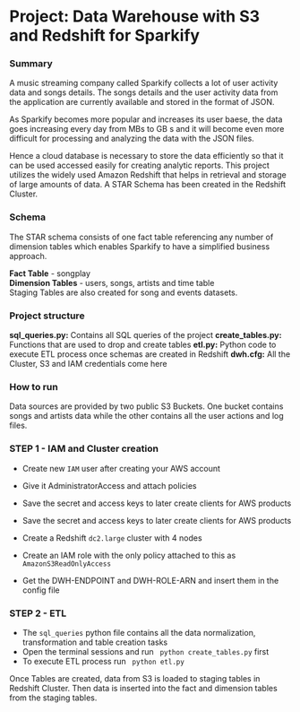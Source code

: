 # Project: Data Warehouse with S3 and Redshift for Sparkify

### Summary

A music streaming company called Sparkify collects a lot of user activity data and songs details. The songs details and the user activity data from the application are currently available and stored in the format of JSON.

As Sparkify becomes more popular and increases its user baese, the data goes increasing every day from MBs to GB s and it will become even more difficult for processing and analyzing the data with the JSON files. 

Hence a cloud database is necessary to store the data efficiently so that it can be used accessed easily for creating analytic reports. This project utilizes the widely used Amazon Redshift that helps in retrieval and storage of large amounts of data. A STAR Schema has been created in the Redshift Cluster.

### Schema 

The STAR schema consists of one fact table referencing any number of dimension tables which enables Sparkify to have a simplified business approach.

**Fact Table** -  songplay
<br>
**Dimension Tables** - users, songs, artists and time table
<br>
Staging Tables are also created for song and events datasets.

### Project structure
**sql_queries.py:** Contains all SQL queries of the project 
**create_tables.py:** Functions that are used to drop and create tables 
**etl.py:** Python code to execute ETL process once schemas are created in Redshift
**dwh.cfg:** All the Cluster, S3 and IAM credentials come here

### How to run

Data sources are provided by two public S3 Buckets. One bucket contains songs and artists data while the other contains all the user actions and log files.

### STEP 1 - IAM and Cluster creation
 * Create new ``IAM`` user after creating your AWS account
 * Give it AdministratorAccess and attach policies
 * Save the secret and access keys to later create clients for AWS products
 * Save the secret and access keys to later create clients for AWS products
 
 * Create a Redshift ``dc2.large``  cluster with 4 nodes 
 * Create an IAM role with the only policy attached to this as  ``AmazonS3ReadOnlyAccess``
 * Get the DWH-ENDPOINT and DWH-ROLE-ARN and insert them in the config file
 
### STEP 2 - ETL
* The ``sql_queries`` python file contains all the data normalization, transformation and table creation tasks 
* Open the terminal sessions and run `` python create_tables.py`` first
* To execute ETL process run `` python etl.py`` 

Once Tables are created, data from S3 is loaded to staging tables in Redshift Cluster. Then data is inserted into the fact and dimension tables from the staging tables.

  